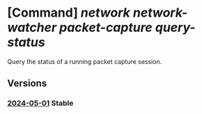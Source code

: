 # [Command] _network network-watcher packet-capture query-status_

Query the status of a running packet capture session.

## Versions

### [2024-05-01](/Resources/mgmt-plane/L3N1YnNjcmlwdGlvbnMve30vcmVzb3VyY2Vncm91cHMve30vcHJvdmlkZXJzL21pY3Jvc29mdC5uZXR3b3JrL25ldHdvcmt3YXRjaGVycy97fS9wYWNrZXRjYXB0dXJlcy97fS9xdWVyeXN0YXR1cw==/2024-05-01.xml) **Stable**

<!-- mgmt-plane /subscriptions/{}/resourcegroups/{}/providers/microsoft.network/networkwatchers/{}/packetcaptures/{}/querystatus 2024-05-01 -->
